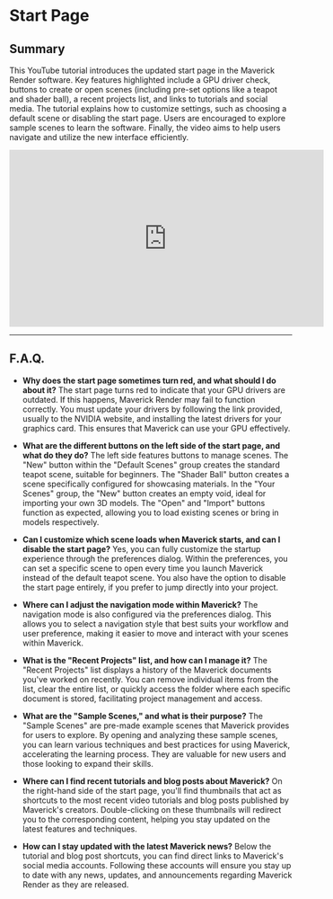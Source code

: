 # Start Page

## Summary

This YouTube tutorial introduces the updated start page in the Maverick Render software. Key features highlighted include a GPU driver check, buttons to create or open scenes (including pre-set options like a teapot and shader ball), a recent projects list, and links to tutorials and social media. The tutorial explains how to customize settings, such as choosing a default scene or disabling the start page. Users are encouraged to explore sample scenes to learn the software. Finally, the video aims to help users navigate and utilize the new interface efficiently.

<iframe width="560" height="315" src="https://www.youtube.com/embed/aFi1SbC_vSQ?si=cAg0mkZxueciDNRD" title="YouTube video player" frameborder="0" allow="accelerometer; autoplay; clipboard-write; encrypted-media; gyroscope; picture-in-picture; web-share" referrerpolicy="strict-origin-when-cross-origin" allowfullscreen></iframe>

---

## F.A.Q.

- **Why does the start page sometimes turn red, and what should I do about it?**
The start page turns red to indicate that your GPU drivers are outdated. If this happens, Maverick Render may fail to function correctly. You must update your drivers by following the link provided, usually to the NVIDIA website, and installing the latest drivers for your graphics card. This ensures that Maverick can use your GPU effectively.

- **What are the different buttons on the left side of the start page, and what do they do?**
The left side features buttons to manage scenes. The "New" button within the "Default Scenes" group creates the standard teapot scene, suitable for beginners. The "Shader Ball" button creates a scene specifically configured for showcasing materials. In the "Your Scenes" group, the "New" button creates an empty void, ideal for importing your own 3D models. The "Open" and "Import" buttons function as expected, allowing you to load existing scenes or bring in models respectively.

- **Can I customize which scene loads when Maverick starts, and can I disable the start page?**
Yes, you can fully customize the startup experience through the preferences dialog. Within the preferences, you can set a specific scene to open every time you launch Maverick instead of the default teapot scene. You also have the option to disable the start page entirely, if you prefer to jump directly into your project.

- **Where can I adjust the navigation mode within Maverick?**
The navigation mode is also configured via the preferences dialog. This allows you to select a navigation style that best suits your workflow and user preference, making it easier to move and interact with your scenes within Maverick.

- **What is the "Recent Projects" list, and how can I manage it?**
The "Recent Projects" list displays a history of the Maverick documents you've worked on recently. You can remove individual items from the list, clear the entire list, or quickly access the folder where each specific document is stored, facilitating project management and access.

- **What are the "Sample Scenes," and what is their purpose?**
The "Sample Scenes" are pre-made example scenes that Maverick provides for users to explore. By opening and analyzing these sample scenes, you can learn various techniques and best practices for using Maverick, accelerating the learning process. They are valuable for new users and those looking to expand their skills.

- **Where can I find recent tutorials and blog posts about Maverick?**
On the right-hand side of the start page, you'll find thumbnails that act as shortcuts to the most recent video tutorials and blog posts published by Maverick's creators. Double-clicking on these thumbnails will redirect you to the corresponding content, helping you stay updated on the latest features and techniques.

- **How can I stay updated with the latest Maverick news?**
Below the tutorial and blog post shortcuts, you can find direct links to Maverick's social media accounts. Following these accounts will ensure you stay up to date with any news, updates, and announcements regarding Maverick Render as they are released.